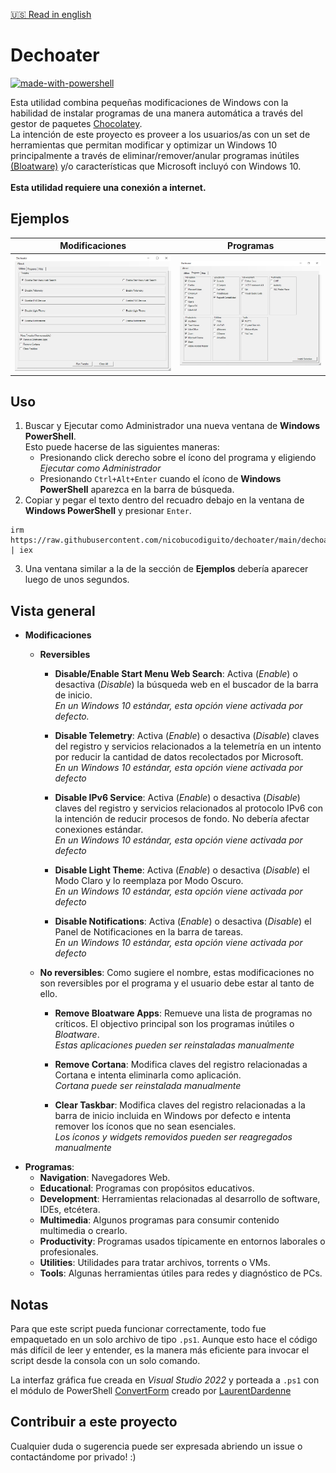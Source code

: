 [🇺🇸 Read in english](https://github.com/nicobucodiguito/dechoater/blob/main/README.md)
# Dechoater 
[![made-with-powershell](https://img.shields.io/badge/PowerShell-1f425f?logo=Powershell)](https://microsoft.com/PowerShell) 

Esta utilidad combina pequeñas modificaciones de Windows con la habilidad de instalar programas de una manera automática a través del gestor de paquetes [Chocolatey](https://chocolatey.org/). <br/> 
La intención de este proyecto es proveer a los usuarios/as con un set de herramientas que permitan modificar y optimizar un Windows 10 principalmente a través de eliminar/remover/anular programas inútiles [(Bloatware)](https://en.wiktionary.org/wiki/bloatware) y/o características que Microsoft incluyó con Windows 10.<br><br>
**Esta utilidad requiere una conexión a internet.**

## Ejemplos
|         Modificaciones          |         Programas          |
| :--------------------:  | :-----------------------: |
| ![](resources/dechoater-example-1.jpg) | ![](resources/dechoater-example-2.jpg) |


## Uso
1. Buscar y Ejecutar como Administrador una nueva ventana de **Windows PowerShell**.<br> Esto puede hacerse de las siguientes maneras: 
    - Presionando click derecho sobre el ícono del programa y eligiendo *Ejecutar como Administrador*
    - Presionando ```Ctrl+Alt+Enter``` cuando el ícono de **Windows PowerShell** aparezca en la barra de búsqueda.
2. Copiar y pegar el texto dentro del recuadro debajo en la ventana de **Windows PowerShell** y presionar ```Enter```.
```
irm https://raw.githubusercontent.com/nicobucodiguito/dechoater/main/dechoater.ps1 | iex
```
3. Una ventana similar a la de la sección de **Ejemplos** debería aparecer luego de unos segundos.

## Vista general
- **Modificaciones**
    - **Reversibles**

        - **Disable/Enable Start Menu Web Search**: Activa (*Enable*) o desactiva (*Disable*) la búsqueda web en el buscador de la barra de inicio.<br>
        *En un Windows 10 estándar, esta opción viene activada por defecto.*

        - **Disable Telemetry**: Activa (*Enable*) o desactiva (*Disable*) claves del registro y servicios relacionados a la telemetría en un intento por reducir la cantidad de datos recolectados por Microsoft.<br>
        *En un Windows 10 estándar, esta opción viene activada por defecto*

        - **Disable IPv6 Service**: Activa (*Enable*) o desactiva (*Disable*) claves del registro y servicios relacionados al protocolo IPv6 con la intención de reducir procesos de fondo. No debería afectar conexiones estándar.<br>
        *En un Windows 10 estándar, esta opción viene activada por defecto*

        - **Disable Light Theme**: Activa (*Enable*) o desactiva (*Disable*) el Modo Claro y lo reemplaza por Modo Oscuro. <br>
        *En un Windows 10 estándar, esta opción viene activada por defecto*

        - **Disable Notifications**: Activa (*Enable*) o desactiva (*Disable*) el Panel de Notificaciones en la barra de tareas.<br>
        *En un Windows 10 estándar, esta opción viene activada por defecto*

    - **No reversibles**: Como sugiere el nombre, estas modificaciones no son reversibles por el programa y el usuario debe estar al tanto de ello. 
        - **Remove Bloatware Apps**: Remueve una lista de programas no críticos. El objectivo principal son los programas inútiles o *Bloatware*.<br>
        *Estas aplicaciones pueden ser reinstaladas manualmente*
        
        - **Remove Cortana**: Modifica claves del registro relacionadas a Cortana e intenta eliminarla como aplicación.<br>
        *Cortana puede ser reinstalada manualmente*

        - **Clear Taskbar**: Modifica claves del registro relacionadas a la barra de inicio incluida en Windows por defecto e intenta remover los íconos que no sean esenciales.<br>
        *Los íconos y widgets removidos pueden ser reagregados manualmente*
- **Programas**:
    - **Navigation**: Navegadores Web.
    - **Educational**: Programas con propósitos educativos.
    - **Development**: Herramientas relacionadas al desarrollo de software, IDEs, etcétera.
    - **Multimedia**: Algunos programas para consumir contenido multimedia o crearlo.
    - **Productivity**: Programas usados típicamente en entornos laborales o profesionales.
    - **Utilities**: Utilidades para tratar archivos, torrents o VMs.
    - **Tools**: Algunas herramientas útiles para redes y diagnóstico de PCs.



## Notas
Para que este script pueda funcionar correctamente, todo fue empaquetado en un solo archivo de tipo ```.ps1```. Aunque esto hace el código más difícil de leer y entender, es la manera más eficiente para invocar el script desde la consola con un solo comando.

La interfaz gráfica fue creada en *Visual Studio 2022* y porteada a ```.ps1``` con el módulo de PowerShell [ConvertForm](https://github.com/LaurentDardenne/ConvertForm) creado por [LaurentDardenne](https://github.com/LaurentDardenne)

## Contribuir a este proyecto
Cualquier duda o sugerencia puede ser expresada abriendo un issue o contactándome por privado! :)

